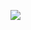 ![](http://www.plantuml.com/plantuml/proxy?cache=no&src=https://raw.githubusercontent.com/oleksandrblazhko/ai204-pargalova/laboratory-work-7/2-SoftwareDesign/2.7-PlantUML/UML-UseCase.puml)
